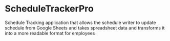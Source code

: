# ScheduleTrackerPro
Schedule Tracking application that allows the schedule writer to update schedule from Google Sheets and takes spreadsheet data and transforms it into a more readable format for employees

